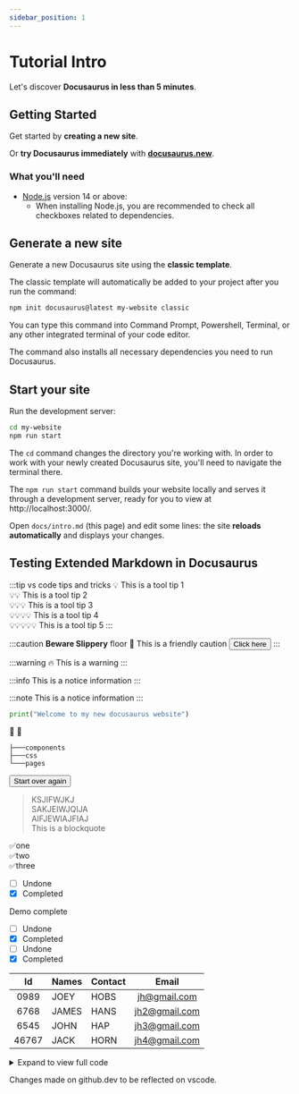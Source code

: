 ```yaml
---
sidebar_position: 1
---
```


# Tutorial Intro

Let's discover **Docusaurus in less than 5 minutes**.

## Getting Started

Get started by **creating a new site**.

Or **try Docusaurus immediately** with **[docusaurus.new](https://docusaurus.new)**.

### What you'll need

- [Node.js](https://nodejs.org/en/download/) version 14 or above:
  - When installing Node.js, you are recommended to check all checkboxes related to dependencies.

## Generate a new site

Generate a new Docusaurus site using the **classic template**.

The classic template will automatically be added to your project after you run the command:

```bash
npm init docusaurus@latest my-website classic
```

You can type this command into Command Prompt, Powershell, Terminal, or any other integrated terminal of your code editor.

The command also installs all necessary dependencies you need to run Docusaurus.

## Start your site

Run the development server:

```bash
cd my-website
npm run start
```

The `cd` command changes the directory you're working with. In order to work with your newly created Docusaurus site, you'll need to navigate the terminal there.

The `npm run start` command builds your website locally and serves it through a development server, ready for you to view at http://localhost:3000/.

Open `docs/intro.md` (this page) and edit some lines: the site **reloads automatically** and displays your changes.

## Testing Extended Markdown in Docusaurus

:::tip vs code tips and tricks
:bulb: This is a tool tip 1 <br/>
:bulb::bulb: This is a tool tip 2<br/>
:bulb::bulb::bulb: This is a tool tip 3<br/>
:bulb::bulb::bulb::bulb: This is a tool tip 4<br/>
:bulb::bulb::bulb::bulb::bulb: This is a tool tip 5
:::

:::caution  **Beware Slippery** floor :construction:
This is a friendly caution <button>Click here</button>
:::

:::warning :fire:
This is a warning
:::

:::info
This is a notice information
:::

:::note
This is a notice information
:::



```python
print("Welcome to my new docusaurus website")
```

:wave: :bookmark:

```
├───components
├───css
└───pages
```

<a name="#start your site"><button>Start over again</button></a>


>KSJIFWJKJ <br/>
>SAKJEIWJQIJA <br/>
>AIFJEWIAJFIAJ <br/>
>This is a blockquote

:white_check_mark:one <br/>
:white_check_mark:two <br/>
:white_check_mark:three <br/>


- [ ] Undone
- [x] Completed

Demo complete

- [ ] Undone
- [x] Completed
- [ ] Undone
- [x] Completed

| Id    | Names | Contact | Email         |
|:-----:| ----- | ------- |:-------------:|
| 0989  | JOEY  | HOBS    | jh@gmail.com  |
| 6768  | JAMES | HANS    | jh2@gmail.com |
| 6545  | JOHN  | HAP     | jh3@gmail.com |
| 46767 | JACK  | HORN    | jh4@gmail.com |


<details>
 <summary>Expand to view full code</summary>
├───components
├───css
└───pages
</details>

[This is a comment]: #

Changes made on github.dev to be reflected on vscode.

